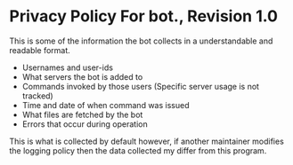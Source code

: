# Privacy Policy For bot., Revision 1.0

This is some of the information the bot collects in a understandable and readable format.

- Usernames and user-ids
- What servers the bot is added to
- Commands invoked by those users (Specific server usage is not tracked)
- Time and date of when command was issued
- What files are fetched by the bot
- Errors that occur during operation

This is what is collected by default however, if another maintainer modifies the logging policy then the data collected my differ from this program.